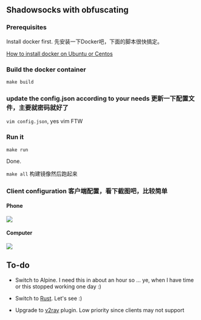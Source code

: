 ## Shadowsocks with obfuscating

### Prerequisites

Install docker first. 先安装一下Docker吧，下面的脚本很快搞定。

[How to install docker on Ubuntu or Centos](https://github.com/bindiego/local_services/tree/develop/docker)

### Build the docker container

```make build```

### update the config.json according to your needs 更新一下配置文件，主要就密码就好了

```vim config.json```, yes vim FTW

### Run it

```make run```

Done.

```make all``` 构建镜像然后跑起来

### Client configuration 客户端配置，看下截图吧，比较简单

#### Phone

![](https://raw.githubusercontent.com/bindiego/local_services/develop/shadowsocks/docker/images/phone.png)

#### Computer

![](https://raw.githubusercontent.com/bindiego/local_services/develop/shadowsocks/docker/images/mac.png)

## To-do

- Switch to Alpine. I need this in about an hour so ... ye, when I have time or this stopped working one day :)

- Switch to [Rust](https://github.com/shadowsocks/shadowsocks-rust). Let's see :)

- Upgrade to [v2ray](https://github.com/shadowsocks/v2ray-plugin) plugin. Low priority since clients may not support
